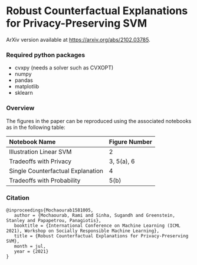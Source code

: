 # Robust Counterfactual Explanations for Privacy-Preserving SVM

ArXiv version available at https://arxiv.org/abs/2102.03785.


### Required python packages

- cvxpy (needs a solver such as CVXOPT)
- numpy
- pandas
- matplotlib
- sklearn

### Overview 

The figures in the paper can be reproduced using the associated notebooks as in the following table:

| Notebook Name                     | Figure Number |
| :-------------------------------- | :------------ |
| Illustration Linear SVM           | 2             |
| Tradeoffs with Privacy            | 3, 5(a), 6    |
| Single Counterfactual Explanation | 4             |
| Tradeoffs with Probability        | 5(b)          |

### Citation

```
@inproceedings{Mochaourab1581005,
   author = {Mochaourab, Rami and Sinha, Sugandh and Greenstein, Stanley and Papapetrou, Panagiotis},
   booktitle = {International Conference on Machine Learning (ICML 2021), Workshop on Socially Responsible Machine Learning},
   title = {Robust Counterfactual Explanations for Privacy-Preserving SVM},
   month = jul,
   year = {2021}
}
